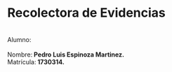 # Recolectora de Evidencias
<br>Alumno:</br>
<br>Nombre:<b> Pedro Luis Espinoza Martinez.</b></br>
Matrícula:<b> 1730314.</b>
